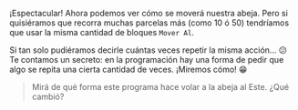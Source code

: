 <gs-attire
  attire-url="https://raw.githubusercontent.com/MumukiProject/mumuki-guia-gobstones-repeticion-simple-kids/master/assets/attires/config.json">
</gs-attire>
<gs-toolbox toolbox-url="https://raw.githubusercontent.com/MumukiProject/mumuki-guia-gobstones-repeticion-simple-kids/master/toolbox.xml"></gs-toolbox>

¡Espectacular! Ahora podemos ver cómo se moverá nuestra abeja. Pero si quisiéramos que recorra muchas parcelas más (como 10 ó 50) tendríamos que usar la misma cantidad de bloques `Mover Al`. 

Si tan solo pudiéramos decirle cuántas veces repetir la misma acción… :confused: Te contamos un secreto: en la programación hay una forma de pedir que algo se repita una cierta cantidad de veces. ¡Miremos cómo! :grin: 

> Mirá de qué forma este programa hace volar a la abeja al Este. ¿Qué cambió?

